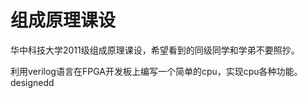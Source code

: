 组成原理课设
=================
华中科技大学2011级组成原理课设，希望看到的同级同学和学弟不要照抄。

利用verilog语言在FPGA开发板上编写一个简单的cpu，实现cpu各种功能。
designedd
